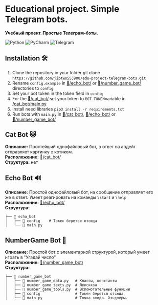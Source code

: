 # Educational project. Simple Telegram bots.
**Учебный проект. Простые Телеграм-боты.**

![Python](https://img.shields.io/badge/python-3670A0?style=for-the-badge&logo=python&logoColor=ffdd54) ![PyCharm](https://img.shields.io/badge/pycharm-143?style=for-the-badge&logo=pycharm&logoColor=black&color=black&labelColor=green) ![Telegram](https://img.shields.io/badge/Telegram-2CA5E0?style=for-the-badge&logo=telegram&logoColor=white)

## Installation 🛠️
1. Clone the repository in your folder git clone `https://github.com/jiptwo553900/edu-project-telegram-bots.git`
2. Rename `config.example` in [📁/echo_bot/](/echo_bot/) or [📁/number_game_bot/](/number_game_bot/) directories to `config`
3. Set your bot token in the token field in `config`
4. For the [📁/cat_bot/](/cat_bot/) set your token to `BOT_TOKEN`variable in [/cat_bot/main.py](/cat_bot/main.py)
5. Install need libraries `pip3 install -r requirements.txt`
6. Run bots with `main.py` in [📁/cat_bot/](/cat_bot/), [📁/echo_bot/](/echo_bot/) or [📁/number_game_bot/](/number_game_bot/)

## Cat Bot 🐱
**Описание:** Простейший однофайловый бот, в ответ на апдейт отправляет картинку с котиком.\
**Расположение:** [📁/cat_bot/](/cat_bot/)\
**Структура:** нет

## Echo Bot 🔊
**Описание:** Простой однофайловый бот, на сообщение отправляет его же в ответ. 
Умеет реагировать на команды `\start` и `\help`\
**Расположение:** [📁/echo_bot/](/echo_bot/)\
**Структура:**
```
├── 📁 echo_bot
│   ├── 📄 config    # Токен берется отсюда
│   └── 📄 main.py
```

## NumberGame Bot 🔢
**Описание:** Простой бот с элементарной структурой, который умеет играть 
в "Угадай число"\
**Расположение:** [📁/number_game_bot/](/number_game_bot/)\
**Структура:**
```
├── 📁 number_game_bot
│   ├── 📄 number_game_data.py   # Классы, константы
│   ├── 📄 number_game_texts.py  # Лексикон
│   ├── 📄 number_game_tools.py  # Вспомогательные функции
│   ├── 📄 config                # Токен берется отсюда
│   └── 📄 main.py               # Точка входа. Хэндлеры.
```
